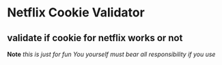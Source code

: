 # Netflix Cookie Validator

## validate if cookie for netflix works or not

**Note**
_this is just for fun_
_You yourself must bear all responsibility if you use_
